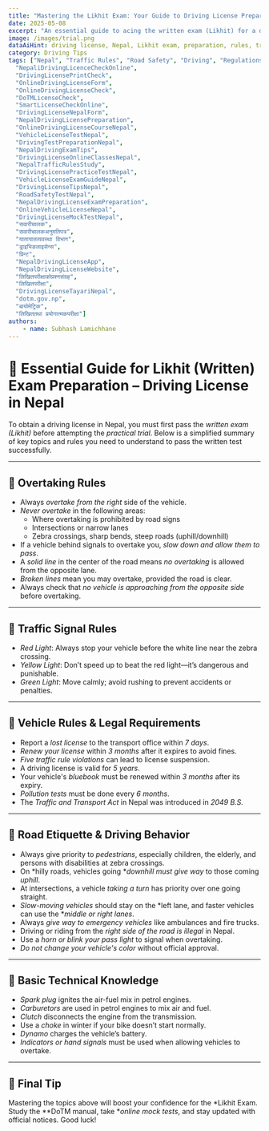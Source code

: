 ```yaml
---
title: "Mastering the Likhit Exam: Your Guide to Driving License Preparation in Nepal"
date: 2025-05-08
excerpt: "An essential guide to acing the written exam (Likhit) for a driving license in Nepal, covering rules, tips, and preparation strategies."
image: /images/trial.png
dataAiHint: driving license, Nepal, Likhit exam, preparation, rules, traffic signals, vehicle laws, driving test
category: Driving Tips
tags: ["Nepal", "Traffic Rules", "Road Safety", "Driving", "Regulations", "DrivingLicenseNepalOnlineForm",
  "NepaliDrivingLicenceCheckOnline",
  "DrivingLicensePrintCheck",
  "OnlineDrivingLicenseForm",
  "OnlineDrivingLicenseCheck",
  "DoTMLicenseCheck",
  "SmartLicenseCheckOnline",
  "DrivingLicenseNepalForm",
  "NepalDrivingLicensePreparation",
  "OnlineDrivingLicenseCourseNepal",
  "VehicleLicenseTestNepal",
  "DrivingTestPreparationNepal",
  "NepalDrivingExamTips",
  "DrivingLicenseOnlineClassesNepal",
  "NepalTrafficRulesStudy",
  "DrivingLicensePracticeTestNepal",
  "VehicleLicenseExamGuideNepal",
  "DrivingLicenseTipsNepal",
  "RoadSafetyTestNepal",
  "NepalDrivingLicenseExamPreparation",
  "OnlineVehicleLicenseNepal",
  "DrivingLicenseMockTestNepal",
  "सवारीचालक",
  "सवारीचालकअनुमतिपत्र",
  "यातायातव्यवस्था विभाग",
  "ड्राइभिङलाइसेन्स",
  "प्रिन्ट",
  "NepalDrivingLicenseApp",
  "NepalDrivingLicenseWebsite",
  "लिखितपरीक्षाकोप्रश्नसंग्रह",
  "लिखितपरीक्षा",
  "DrivingLicenseTayariNepal",
  "dotm.gov.np",
  "बायोमेट्रिक",
  "लिखिततथा प्रयोगात्मकपरीक्षा"]
authors:
    - name: Subhash Lamichhane
---
```

# 📘 Essential Guide for Likhit (Written) Exam Preparation – Driving License in Nepal

To obtain a driving license in Nepal, you must first pass the *written exam (Likhit)* before attempting the *practical trial*. Below is a simplified summary of key topics and rules you need to understand to pass the written test successfully.

---

## 🚗 Overtaking Rules

- Always *overtake from the right* side of the vehicle.
- *Never overtake* in the following areas:
  - Where overtaking is prohibited by road signs
  - Intersections or narrow lanes
  - Zebra crossings, sharp bends, steep roads (uphill/downhill)
- If a vehicle behind signals to overtake you, *slow down and allow them to pass*.
- A *solid line* in the center of the road means *no overtaking* is allowed from the opposite lane.
- *Broken lines* mean you may overtake, provided the road is clear.
- Always check that *no vehicle is approaching from the opposite side* before overtaking.

---

## 🚦 Traffic Signal Rules

- *Red Light*: Always stop your vehicle before the white line near the zebra crossing.
- *Yellow Light*: Don’t speed up to beat the red light—it’s dangerous and punishable.
- *Green Light*: Move calmly; avoid rushing to prevent accidents or penalties.

---

## 📄 Vehicle Rules & Legal Requirements

- Report a *lost license* to the transport office within *7 days*.
- *Renew your license* within *3 months* after it expires to avoid fines.
- *Five traffic rule violations* can lead to license suspension.
- A driving license is valid for *5 years*.
- Your vehicle's *bluebook* must be renewed within *3 months* after its expiry.
- *Pollution tests* must be done every *6 months*.
- The *Traffic and Transport Act* in Nepal was introduced in *2049 B.S.*

---

## 🚶 Road Etiquette & Driving Behavior

- Always give priority to *pedestrians*, especially children, the elderly, and persons with disabilities at zebra crossings.
- On *hilly roads, vehicles going **downhill must give way* to those coming *uphill*.
- At intersections, a vehicle *taking a turn* has priority over one going straight.
- *Slow-moving vehicles* should stay on the *left lane, and faster vehicles can use the **middle or right lanes*.
- Always *give way to emergency vehicles* like ambulances and fire trucks.
- Driving or riding from the *right side of the road is illegal* in Nepal.
- Use a *horn or blink your pass light* to signal when overtaking.
- *Do not change your vehicle's color* without official approval.

---

## 🔧 Basic Technical Knowledge

- *Spark plug* ignites the air-fuel mix in petrol engines.
- *Carburetors* are used in petrol engines to mix air and fuel.
- *Clutch* disconnects the engine from the transmission.
- Use a *choke* in winter if your bike doesn’t start normally.
- *Dynamo* charges the vehicle’s battery.
- *Indicators or hand signals* must be used when allowing vehicles to overtake.

---

## 📝 Final Tip

Mastering the topics above will boost your confidence for the *Likhit Exam. Study the **DoTM manual, take **online mock tests*, and stay updated with official notices. Good luck!